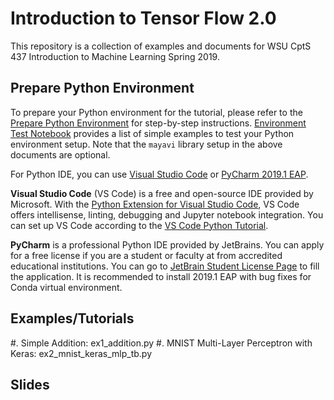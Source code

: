 # Introduction to Tensor Flow 2.0

This repository is a collection of examples and documents for WSU CptS 437 Introduction to Machine Learning Spring 2019.

## Prepare Python Environment

To prepare your Python environment for the tutorial, please refer to the [Prepare Python Environment](PreparePythonEnvironment.md) for step-by-step instructions.
[Environment Test Notebook](environment_test.ipynb) provides a list of simple examples to test your Python environment setup.
Note that the `mayavi` library setup in the above documents are optional.

For Python IDE, you can use [Visual Studio Code](https://code.visualstudio.com/) or [PyCharm 2019.1 EAP](https://www.jetbrains.com/pycharm/nextversion/).

**Visual Studio Code** (VS Code) is a free and open-source IDE provided by Microsoft.
With the [Python Extension for Visual Studio Code](https://marketplace.visualstudio.com/items?itemName=ms-python.python), VS Code offers intellisense, linting, debugging and Jupyter notebook integration.
You can set up VS Code according to the [VS Code Python Tutorial](https://code.visualstudio.com/docs/python/python-tutorial).

**PyCharm** is a professional Python IDE provided by JetBrains.
You can apply for a free license if you are a student or faculty at from accredited educational institutions.
You can go to [JetBrain Student License Page](https://www.jetbrains.com/student/) to fill the application.
It is recommended to install 2019.1 EAP with bug fixes for Conda virtual environment.

## Examples/Tutorials

#. Simple Addition: ex1_addition.py
#. MNIST Multi-Layer Perceptron with Keras: ex2_mnist_keras_mlp_tb.py

## Slides

